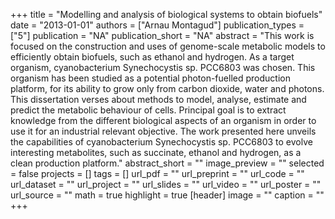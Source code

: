 +++
title = "Modelling and analysis of biological systems to obtain biofuels"
date = "2013-01-01"
authors = ["Arnau Montagud"]
publication_types = ["5"]
publication = "NA"
publication_short = "NA"
abstract = "This work is focused on the construction and uses of genome-scale metabolic models to efficiently obtain biofuels, such as ethanol and hydrogen. As a target organism, cyanobacterium Synechocystis sp. PCC6803 was chosen. This organism has been studied as a potential photon-fuelled production platform, for its ability to grow only from carbon dioxide, water and photons. This dissertation verses about methods to model, analyse, estimate and predict the metabolic behaviour of cells. Principal goal is to extract knowledge from the different biological aspects of an organism in order to use it for an industrial relevant objective. The work presented here unveils the capabilities of cyanobacterium Synechocystis sp. PCC6803 to evolve interesting metabolites, such as succinate, ethanol and hydrogen, as a clean production platform."
abstract_short = ""
image_preview = ""
selected = false
projects = []
tags = []
url_pdf = ""
url_preprint = ""
url_code = ""
url_dataset = ""
url_project = ""
url_slides = ""
url_video = ""
url_poster = ""
url_source = ""
math = true
highlight = true
[header]
image = ""
caption = ""
+++
